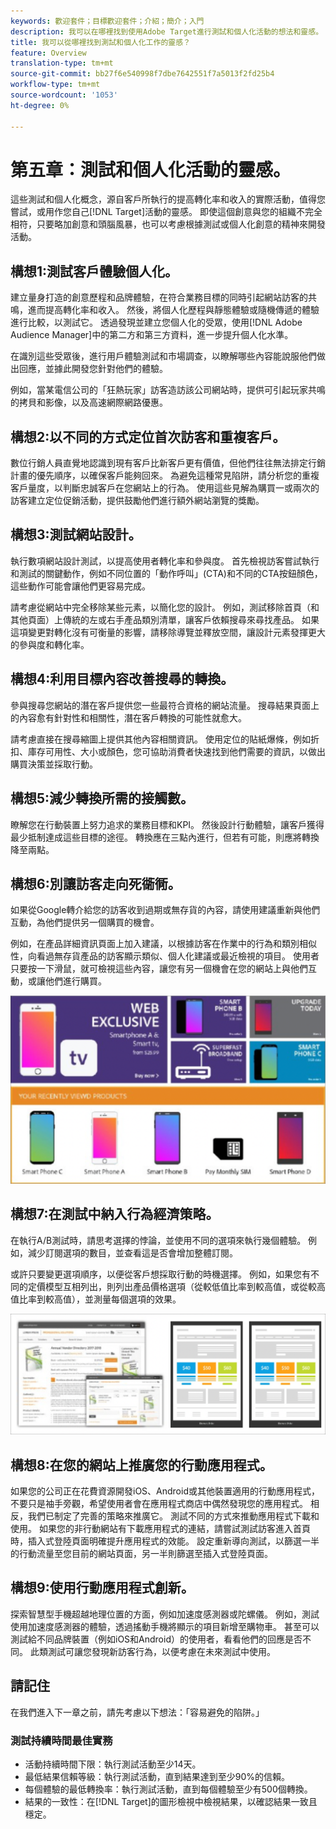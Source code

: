 ```yaml
---
keywords: 歡迎套件；目標歡迎套件；介紹；簡介；入門
description: 我可以在哪裡找到使用Adobe Target進行測試和個人化活動的想法和靈感。
title: 我可以從哪裡找到測試和個人化工作的靈感？
feature: Overview
translation-type: tm+mt
source-git-commit: bb27f6e540998f7dbe7642551f7a5013f2fd25b4
workflow-type: tm+mt
source-wordcount: '1053'
ht-degree: 0%

---
```



# 第五章：測試和個人化活動的靈感。

這些測試和個人化概念，源自客戶所執行的提高轉化率和收入的實際活動，值得您嘗試，或用作您自己[!DNL Target]活動的靈感。 即使這個創意與您的組織不完全相符，只要略加創意和頭腦風暴，也可以考慮根據測試或個人化創意的精神來開發活動。

## 構想1:測試客戶體驗個人化。

建立量身打造的創意歷程和品牌體驗，在符合業務目標的同時引起網站訪客的共鳴，進而提高轉化率和收入。 然後，將個人化歷程與靜態體驗或隨機傳遞的體驗進行比較，以測試它。 透過發現並建立您個人化的受眾，使用[!DNL Adobe Audience Manager]中的第二方和第三方資料，進一步提升個人化水準。

在識別這些受眾後，進行用戶體驗測試和市場調查，以瞭解哪些內容能說服他們做出回應，並據此開發您針對他們的體驗。

例如，當某電信公司的「狂熱玩家」訪客造訪該公司網站時，提供可引起玩家共鳴的拷貝和影像，以及高速網際網路優惠。

## 構想2:以不同的方式定位首次訪客和重複客戶。

數位行銷人員直覺地認識到現有客戶比新客戶更有價值，但他們往往無法排定行銷計畫的優先順序，以確保客戶能夠回來。 為避免這種常見陷阱，請分析您的重複客戶量度，以判斷忠誠客戶在您網站上的行為。 使用這些見解為購買一或兩次的訪客建立定位促銷活動，提供鼓勵他們進行額外網站瀏覽的獎勵。

## 構想3:測試網站設計。

執行數項網站設計測試，以提高使用者轉化率和參與度。 首先檢視訪客嘗試執行和測試的關鍵動作，例如不同位置的「動作呼叫」(CTA)和不同的CTA按鈕顏色，這些動作可能會讓他們更容易完成。

請考慮從網站中完全移除某些元素，以簡化您的設計。 例如，測試移除首頁（和其他頁面）上傳統的左或右手產品類別清單，讓客戶依賴搜尋來尋找產品。 如果這項變更對轉化沒有可衡量的影響，請移除導覽並釋放空間，讓設計元素發揮更大的參與度和轉化率。

## 構想4:利用目標內容改善搜尋的轉換。

參與搜尋您網站的潛在客戶提供您一些最符合資格的網站流量。 搜尋結果頁面上的內容愈有針對性和相關性，潛在客戶轉換的可能性就愈大。

請考慮直接在搜尋縮圖上提供其他內容相關資訊。 使用定位的貼紙爆條，例如折扣、庫存可用性、大小或顏色，您可協助消費者快速找到他們需要的資訊，以做出購買決策並採取行動。

## 構想5:減少轉換所需的接觸數。

瞭解您在行動裝置上努力追求的業務目標和KPI。 然後設計行動體驗，讓客戶獲得最少抵制達成這些目標的途徑。 轉換應在三點內進行，但若有可能，則應將轉換降至兩點。

## 構想6:別讓訪客走向死衚衕。

如果從Google轉介給您的訪客收到過期或無存貨的內容，請使用建議重新與他們互動，為他們提供另一個購買的機會。

例如，在產品詳細資訊頁面上加入建議，以根據訪客在作業中的行為和類別相似性，向看過無存貨產品的訪客顯示類似、個人化建議或最近檢視的項目。 使用者只要按一下滑鼠，就可檢視這些內容，讓您有另一個機會在您的網站上與他們互動，或讓他們進行購買。

![Recommendations圖示](/help/c-intro/assets/recs-illustration.png)

## 構想7:在測試中納入行為經濟策略。

在執行A/B測試時，請思考選擇的悖論，並使用不同的選項來執行幾個體驗。 例如，減少訂閱選項的數目，並查看這是否會增加整體訂閱。

或許只要變更選項順序，以便從客戶想採取行動的時機選擇。 例如，如果您有不同的定價模型互相列出，則列出產品價格選項（從較低值比率到較高值，或從較高值比率到較高值），並測量每個選項的效果。

![行為策略圖例](/help/c-intro/assets/behavioral.png)

## 構想8:在您的網站上推廣您的行動應用程式。

如果您的公司正在花費資源開發iOS、Android或其他裝置適用的行動應用程式，不要只是袖手旁觀，希望使用者會在應用程式商店中偶然發現您的應用程式。 相反，我們已制定了完善的策略來推廣它。 測試不同的方式來推動應用程式下載和使用。 如果您的非行動網站有下載應用程式的連結，請嘗試測試訪客進入首頁時，插入式登陸頁面明確提升應用程式的效能。 設定重新導向測試，以篩選一半的行動流量至您目前的網站頁面，另一半則篩選至插入式登陸頁面。

## 構想9:使用行動應用程式創新。

探索智慧型手機超越地理位置的方面，例如加速度感測器或陀螺儀。 例如，測試使用加速度感測器的體驗，透過搖動手機將顯示的項目新增至購物車。 甚至可以測試給不同品牌裝置（例如iOS和Android）的使用者，看看他們的回應是否不同。 此類測試可讓您發現新訪客行為，以便考慮在未來測試中使用。

## 請記住

在我們進入下一章之前，請先考慮以下想法：「容易避免的陷阱。」

### 測試持續時間最佳實務

* 活動持續時間下限：執行測試活動至少14天。
* 最低結果信賴等級：執行測試活動，直到結果達到至少90%的信賴。
* 每個體驗的最低轉換率：執行測試活動，直到每個體驗至少有500個轉換。
* 結果的一致性：在[!DNL Target]的圖形檢視中檢視結果，以確認結果一致且穩定。